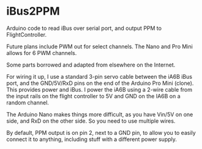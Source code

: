 # iBus2PPM
Arduino code to read iBus over serial port, and output PPM to FlightController. 

Future plans include PWM out for select channels. The Nano and Pro Mini allows for 6 PWM channels.

Some parts borrowed and adapted from elsewhere on the Internet.

For wiring it up, I use a standard 3-pin servo cable between the iA6B iBus port, and the GND/5V/RxD pins on the end of the Arduino Pro Mini (clone). This provides power and iBus. I power the iA6B using a 2-wire cable from the input rails on the flight controller to 5V and GND on the IA6B on a random channel.

The Arduino Nano makes things more difficult, as you have Vin/5V on one side, and RxD on the other side. So you need to use multiple wires.

By default, PPM output is on pin 2, next to a GND pin, to allow you to easily connect it to anything, including stuff with a different power supply.
